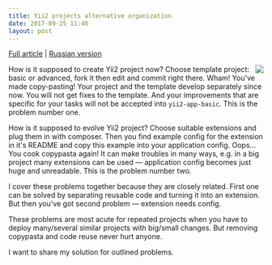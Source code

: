 ```yaml
---
title: Yii2 projects alternative organization
date: 2017-09-25 11:40
layout: post
---
```


[Full article] | [Russian version]

<img src="http://cdn.hiqdev.com/hiqdev/3dpuzzle.png" align="right"/>

How is it supposed to create Yii2 project now? Choose template project: basic or advanced, fork it then edit and commit right there. Wham! You've made copy-pasting! Your project and the template develop separately since now. You will not get fixes to the template. And your improvements that are specific for your tasks will not be accepted into `yii2-app-basic`. This is the problem number one.

How is it supposed to evolve Yii2 project? Choose suitable extensions and plug them in with composer. Then you find example config for the extension in it's README and copy this example into your application config. Oops... You cook copypasta again! It can make troubles in many ways, e.g. in a big project many extensions can be used &mdash; application config becomes just huge and unreadable. This is the problem number two.

I cover these problems together because they are closely related.
First one can be solved by separating reusable code and turning it into an extension. But then you've got second problem &mdash; extension needs config.

These problems are most acute for repeated projects when you have to deploy many/several similar projects with big/small changes. But removing copypasta and code reuse never hurt anyone.

I want to share my solution for outlined problems.

[Full article]: /pages/articles/app-organization
[Russian version]: https://habrahabr.ru/post/329286/
